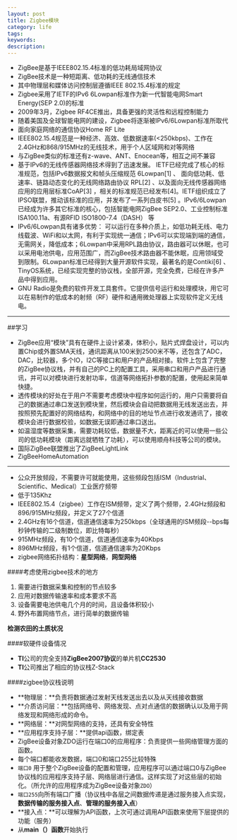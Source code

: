 ```yaml
---
layout: post
title: Zigbee模块
category: life
tags: 
keywords: 
description: 
---
```


- ZigBee是基于IEEE802.15.4标准的低功耗局域网协议
- ZigBee技术是一种短距离、低功耗的无线通信技术
- 其中物理层和媒体访问控制层遵循IEEE 802.15.4标准的规定
- Zigbee采用了IETF的IPv6 6Lowpan标准作为新一代智能电网Smart Energy(SEP 2.0)的标准
- 2009年3月，Zigbee RF4CE推出，具备更强的灵活性和远程控制能力
- 随着美国及全球智能电网的建设，Zigbee将逐渐被IPv6/6Lowpan标准所取代
- 面向家庭网络的通信协议Home RF Lite
- IEEE802.15.4规范是一种经济、高效、低数据速率(<250kbps)、工作在2.4GHz和868/915MHz的无线技术，用于个人区域网和对等网络
- 与ZigBee类似的标准还有z-wave、ANT、Enocean等，相互之间不兼容
- 基于IPv6的无线传感器网络技术得到了迅速发展。 IETF已经完成了核心的标准规范，包括IPv6数据报文和帧头压缩规范 6Lowpan[1] 、 面向低功耗、低速率、链路动态变化的无线网络路由协议 RPL[2] 、以及面向无线传感器网络应用的应用层标准CoAP[3] ，相关的标准规范已经发布[4]。IETF组织成立了IPSO联盟，推动该标准的应用，并发布了一系列白皮书[5] 。IPv6/6Lowpan已经成为许多其它标准的核心，包括智能电网ZigBee SEP2.0、工业控制标准ISA100.11a、有源RFID ISO1800-7.4（DASH） 等
- IPv6/6Lowpan具有诸多优势： 可以运行在多种介质上，如低功耗无线、电力线载波、WiFi和以太网，有利于实现统一通信；IPv6可以实现端到端的通信，无需网关，降低成本；6Lowpan中采用RPL路由协议，路由器可以休眠，也可以采用电池供电，应用范围广，而ZigBee技术路由器不能休眠，应用领域受到限制。6Lowpan标准已经得到大量开源软件实现，最著名的是Contiki[6] 、TinyOS系统，已经实现完整的协议栈，全部开源，完全免费，已经在许多产品中得到应用。
- GNU Radio是免费的软件开发工具套件。它提供信号运行和处理模块，用它可以在易制作的低成本的射频（RF）硬件和通用微处理器上实现软件定义无线电。

-----

##学习
- ZigBee应用“模块”具有在硬件上设计紧凑，体积小，贴片式焊盘设计，可以内置Chip或外置SMA天线，通讯距离从100米到2500米不等，还包含了ADC，DAC，比较器，多个IO，I2C等接口和用户的产品相对接。软件上包含了完整的ZigBee协议栈，并有自己的PC上的配置工具，采用串口和用户产品进行通讯，并可以对模块进行发射功率，信道等网络拓扑参数的配置，使用起来简单快捷。
- 透传模块的好处在于用户不需要考虑模块中程序如何运行的，用户只需要将自己的数据通过串口发送到模块里，然后模块会自动把数据用无线发送出去，并按照预先配置好的网络结构，和网络中的目的地址节点进行收发通讯了，接收模块会进行数据校验，如数据无误即通过串口送出。
- 如温湿度等数据采集，需要功耗较低，数据量不大，距离近的可以使用一些公司的低功耗模块（距离远就牺牲了功耗），可以使用顺舟科技等公司的模块。
- 国际ZigBee联盟推出了ZigBeeLightLink
- ZigBeeHomeAutomation


-----

- 公众开放频段，不需要许可就能使用，这些频段包括ISM（Industrial、Scientific、Medical）工业医疗频带
- 低于135Khz
- IEEE802.15.4（zigbee）工作在ISM频带，定义了两个频带，2.4GHz频段和896/915MHz频段，并定义了27个信道
- 2.4GHz有16个信道，信道通信速率为250kbps（全球通用的ISM频段--bps每秒钟传输的二级制数位，即比特每秒）
- 915MHz频段，有10个信道，信道通信速率为40Kbps
- 896MHz频段，有1个信道，信道通信速率为20Kbps
- zigbee网络拓扑结构：**星型网络**，**网型网络**


####考虑使用zigbee技术的地方
1. 需要进行数据采集和控制的节点较多
2. 应用对数据传输速率和成本要求不高
3. 设备需要电池供电几个月的时间，且设备体积较小
4. 野外布置网络节点，进行简单的数据传输


**检测农田的土质状况**

####软硬件设备情况
- **TI**公司的完全支持**ZigBee2007协议**的单片机**CC2530**
- **TI**公司推出了相应的协议栈Z-Stack

####zigbee协议栈说明

- **物理层：**负责将数据通过发射天线发送出去以及从天线接收数据
- **介质访问层：**包括网络号、网络发现、点对点通信的数据确认以及用于网络发现和网络形成的命令。
- **网络层：**对网型网络的支持，还具有安全特性
- **应用程序支持子层：**提供api函数，绑定表
- ZigBee设备对象ZDO运行在端口0的应用程序：负责提供一些网络管理方面的函数。
- 每个端口都能收发数据，端口0和端口255比较特殊
- `端口0` 用于整个ZigBee设备的配置和管理，应用程序可以通过端口0与ZigBee协议栈的应用程序支持子层、网络层进行通信。这样实现了对这些层的初始化。（所允许的应用程序成为ZigBee设备对象`ZDO`）
- `端口255`向所有端口广播（协议栈中各层之间数据传递是通过服务接入点实现，**数据传输的服务接入点**、**管理的服务接入点**）
- **接入点：**可以理解为API函数，上次可通过调用API函数来使用下层提供的功能（服务）
- 从**main（）函数**开始执行

